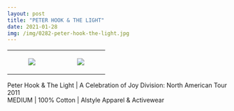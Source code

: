 ```yaml
---
layout: post
title: "PETER HOOK & THE LIGHT"
date: 2021-01-28
img: /img/0282-peter-hook-the-light.jpg
---
```




<table style="width:100%;"><tr><td style="vertical-align:top;">
      <figure class="tmblr-full" data-orig-height="2048" data-orig-width="1365" data-orig-src="https://concertshirts.netlify.app/shirts/0282/0282-01.jpg"><img src="https://64.media.tumblr.com/7cf93359d17e219ed3a13fba80b561c2/fb4831aea2e15fd2-13/s540x810/85cf87b1b2c3fe8d09527f0830c44353814ac6a9.jpg" data-orig-height="2048" data-orig-width="1365" data-orig-src="https://concertshirts.netlify.app/shirts/0282/0282-01.jpg"/></figure></td>
    <td style="vertical-align:top;">
      <figure class="tmblr-full" data-orig-height="2048" data-orig-width="1365" data-orig-src="https://concertshirts.netlify.app/shirts/0282/0282-02.jpg"><img src="https://64.media.tumblr.com/2e82d718efc933f6a6a043113a11d243/fb4831aea2e15fd2-44/s540x810/3a33b808c9dfb610d8c3093bd52b6982f3d39fda.jpg" data-orig-height="2048" data-orig-width="1365" data-orig-src="https://concertshirts.netlify.app/shirts/0282/0282-02.jpg"/></figure></td>
  </tr></table><p>
  Peter Hook &amp; The Light | A Celebration of Joy Division: North American Tour 2011<br/>MEDIUM | 100% Cotton | Alstyle Apparel &amp; Activewear
</p>
